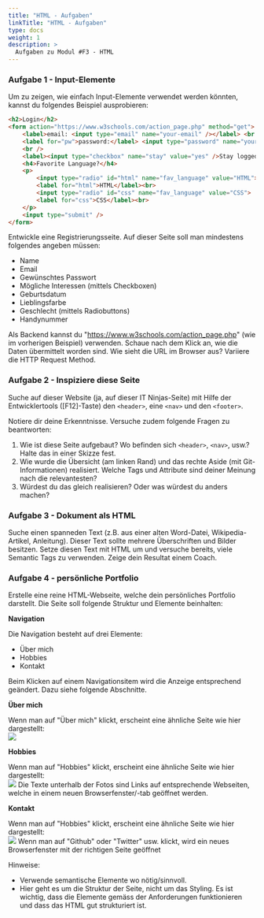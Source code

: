```yaml
---
title: "HTML - Aufgaben"
linkTitle: "HTML - Aufgaben"
type: docs
weight: 1
description: >
  Aufgaben zu Modul #F3 - HTML
---
```


### Aufgabe 1 - Input-Elemente
Um zu zeigen, wie einfach Input-Elemente verwendet werden könnten, kannst du folgendes Beispiel ausprobieren:

```html
<h2>Login</h2>
<form action="https://www.w3schools.com/action_page.php" method="get">
    <label>email: <input type="email" name="your-email" /></label> <br />
    <label for="pw">password:</label> <input type="password" name="your-password" id="pw" />
    <br />
    <label><input type="checkbox" name="stay" value="yes" />Stay logged in.</label>
    <h4>Favorite Language?</h4>
    <p>
        <input type="radio" id="html" name="fav_language" value="HTML">
        <label for="html">HTML</label><br>
        <input type="radio" id="css" name="fav_language" value="CSS">
        <label for="css">CSS</label><br>
    </p>
    <input type="submit" />
</form>

```

Entwickle eine Registrierungsseite. Auf dieser Seite soll man mindestens folgendes angeben müssen:
* Name
* Email
* Gewünschtes Passwort
* Mögliche Interessen (mittels Checkboxen)
* Geburtsdatum
* Lieblingsfarbe
* Geschlecht (mittels Radiobuttons)
* Handynummer

Als Backend kannst du "https://www.w3schools.com/action_page.php" (wie im vorherigen Beispiel) verwenden. Schaue nach dem Klick an, wie die Daten übermittelt worden sind. Wie sieht die URL im Browser aus? Variiere die HTTP Request Method.

### Aufgabe 2 - Inspiziere diese Seite
Suche auf dieser Website (ja, auf dieser IT Ninjas-Seite) mit Hilfe der Entwicklertools ([F12]-Taste) den `<header>`, eine `<nav>` und den `<footer>`.

Notiere dir deine Erkenntnisse. Versuche zudem folgende Fragen zu beantworten:

1. Wie ist diese Seite aufgebaut? Wo befinden sich `<header>`, `<nav>`, usw.? Halte das in einer Skizze fest.
2. Wie wurde die Übersicht (am linken Rand) und das rechte Aside (mit Git-Informationen) realisiert. Welche Tags und Attribute sind deiner Meinung nach die relevantesten?
3. Würdest du das gleich realisieren? Oder was würdest du anders machen?

### Aufgabe 3 - Dokument als HTML
Suche einen spanneden Text (z.B. aus einer alten Word-Datei, Wikipedia-Artikel, Anleitung). Dieser Text sollte mehrere Überschriften und Bilder besitzen. Setze diesen Text mit HTML um und versuche bereits, viele Semantic Tags zu verwenden. Zeige dein Resultat einem Coach.

### Aufgabe 4 - persönliche Portfolio
Erstelle eine reine HTML-Webseite, welche dein persönliches Portfolio darstellt.
Die Seite soll folgende Struktur und Elemente beinhalten:

**Navigation**  

Die Navigation besteht auf drei Elemente:
* Über mich
* Hobbies
* Kontakt

Beim Klicken auf einem Navigationsitem wird die Anzeige entsprechend geändert. Dazu siehe folgende Abschnitte.

**Über mich**  

Wenn man auf "Über mich" klickt, erscheint eine ähnliche Seite wie hier dargestellt:  
![](../01_about.png)

**Hobbies**  

Wenn man auf "Hobbies" klickt, erscheint eine ähnliche Seite wie hier dargestellt:  
![](../01_hobbies.png)
Die Texte unterhalb der Fotos sind Links auf entsprechende Webseiten, welche in einem neuen Browserfenster/-tab geöffnet werden.

**Kontakt**  

Wenn man auf "Hobbies" klickt, erscheint eine ähnliche Seite wie hier dargestellt:  
![](../01_kontakt.png)
Wenn man auf "Github" oder "Twitter" usw. klickt, wird ein neues Browserfenster mit der richtigen Seite geöffnet

Hinweise:  
* Verwende semantische Elemente wo nötig/sinnvoll.
* Hier geht es um die Struktur der Seite, nicht um das Styling. Es ist wichtig, dass die Elemente gemäss der Anforderungen funktionieren und dass das HTML gut strukturiert ist.
